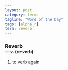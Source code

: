 ```yaml
---
layout: post
category: terms
tagline: "Word of the Day"
tags: [alpha_r]
term: reverb
---
```


<h3>Reverb<br/> <small>&mdash; v. (re<span>&middot;</span>verb)</small></h3>
<p><ol>
<li>to verb again</li>
</ol></p>
